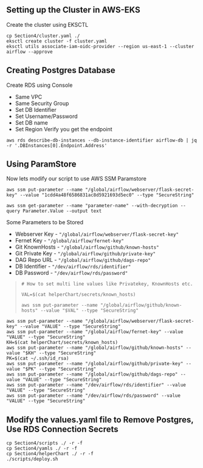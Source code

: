 ## Setting up the Cluster in AWS-EKS
Create the cluster using EKSCTL
```
cp Section4/cluster.yaml ./
eksctl create cluster -f cluster.yaml
eksctl utils associate-iam-oidc-provider --region us-east-1 --cluster airflow --approve
```
## Creating Postgres Database
Create RDS using Console
* Same VPC
* Same Security Group
* Set DB Identifier
* Set Username/Password
* Set DB name
* Set Region
Verify you get the endpoint 
```
aws rds describe-db-instances --db-instance-identifier airflow-db | jq -r '.DBInstances[0].Endpoint.Address'
```
## Using ParamStore
Now lets modify our script to use AWS SSM Paramstore
```
aws ssm put-parameter --name "/global/airflow/webserver/flask-secret-key" --value "1cdd4a48f6586831ac8d5921693d5ec0" --type "SecureString"
```
```
aws ssm get-parameter --name "parameter-name" --with-decryption --query Parameter.Value --output text
```
Some Parameters to be Stored
* Webserver Key     - `"/global/airflow/webserver/flask-secret-key"`
* Fernet Key        - `"/global/airflow/fernet-key"`
* Git KnownHosts    - `"/global/airflow/github/known-hosts"`
* Git Private Key   - `"/global/airflow/github/private-key"`
* DAG Repo URL      - `"/global/airflow/github/dags-repo"`
* DB Identifier     - `"/dev/airflow/rds/identifier"`
* DB Password       - `"/dev/airflow/rds/password"`
>```
># How to set multi line values like Privatekey, KnownHosts etc.
>
>VAL=$(cat helperChart/secrets/known_hosts)
>
>aws ssm put-parameter --name "/global/airflow/github/known-hosts" --value "$VAL" --type "SecureString"
```
aws ssm put-parameter --name "/global/airflow/webserver/flask-secret-key" --value "VALUE" --type "SecureString"
aws ssm put-parameter --name "/global/airflow/fernet-key" --value "VALUE" --type "SecureString"
KH=$(cat helperChart/secrets/known_hosts)
aws ssm put-parameter --name "/global/airflow/github/known-hosts" --value "$KH" --type "SecureString"
PK=$(cat ~/.ssh/id_rsa)
aws ssm put-parameter --name "/global/airflow/github/private-key" --value "$PK" --type "SecureString"
aws ssm put-parameter --name "/global/airflow/github/dags-repo" --value "VALUE" --type "SecureString"
aws ssm put-parameter --name "/dev/airflow/rds/identifier" --value "VALUE" --type "SecureString"
aws ssm put-parameter --name "/dev/airflow/rds/password" --value "VALUE" --type "SecureString"
```
## Modify the values.yaml file to Remove Postgres, Use RDS Connection Secrets
```
cp Section4/scripts ./ -r -f
cp Section4/yamls ./ -r -f
cp Section4/helperChart ./ -r -f
./scripts/deploy.sh
```
